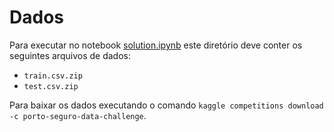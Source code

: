 # Dados

Para executar no notebook [solution.ipynb](../solution.ipynb) este diretório deve conter os seguintes arquivos de dados:

- `train.csv.zip`
- `test.csv.zip`

Para baixar os dados executando o comando `kaggle competitions download -c porto-seguro-data-challenge`.
